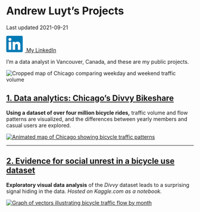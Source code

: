 Andrew Luyt’s Projects
================
Last updated 2021-09-21

<a href="https://www.linkedin.com/in/andrew-luyt/" target="_blank"><img src="img/li-icon.png" alt="LinkedIn icon" /> My LinkedIn</a>

I’m a data analyst in Vancouver, Canada, and these are my public
projects.

![Cropped map of Chicago comparing weekday and weekend traffic
volume](./img/chicago-crop-banner.png)

## [1. Data analytics: Chicago’s Divvy Bikeshare](https://andrewluyt.github.io/divvy-bikeshare/)

**Using a dataset of over four million bicycle rides,** traffic volume
and flow patterns are visualized, and the differences between yearly
members and casual users are explored.

[![Animated map of Chicago showing bicycle traffic
patterns](https://andrewluyt.github.io/divvy-bikeshare/analysis-report_files/figure-gfm/all%20traffic%20flow%20mapped%20fine%20detail%20zoomed-1.gif)](https://andrewluyt.github.io/divvy-bikeshare/)

------------------------------------------------------------------------

## [2. Evidence for social unrest in a bicycle use dataset](https://www.kaggle.com/andyinverted/evidence-for-social-unrest-in-bicycle-usage-data)

**Exploratory visual data analysis** of the *Divvy* dataset leads to a
surprising signal hiding in the data. *Hosted on Kaggle.com as a
notebook.*

[![Graph of vectors illustrating bicycle traffic flow by
month](./img/unrest.png)](https://www.kaggle.com/andyinverted/evidence-for-social-unrest-in-bicycle-usage-data)
